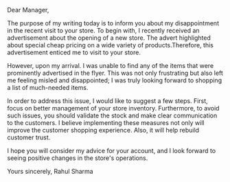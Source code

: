 Dear Manager,

The purpose of my writing today is to inform you about my disappointment in the recent visit to your store. 
To begin with, I recently received an advertisement about the opening of a new store. The advert highlighted about special cheap pricing on a wide variety of products.Therefore, this advertisement enticed me to visit to your store.

However, upon my arrival. I was unable to find any of the items that were prominently advertised in the flyer. This was not only frustrating but also left me feeling misled and disappointed; I was truly looking forward to shopping a list of much-needed items.

In order to address this issue, I would like to suggest a few steps. First, focus on better management of your store inventory. Furthermore, to avoid such issues, you should validate the stock and make clear communication to the customers. I believe implementing these measures not only will improve the customer shopping experience. Also, it will help rebuild customer trust.

I hope you will consider my advice for your account, and I look forward to seeing positive changes in the store's operations.

Yours sincerely, 
Rahul Sharma
